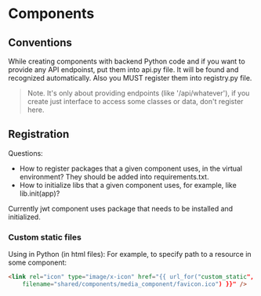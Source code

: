 # Components

## Conventions
While creating components with backend Python code and if you want to provide any API 
endpoinst, put them into api.py file. It will be found and recognized automatically. Also you MUST register them into 
registry.py file. 
> Note. It's only about providing endpoints (like '/api/whatever'), if you create just interface to access some classes or data, don't register here.

## Registration
Questions:
- How to register packages that a given component uses, in the virtual environment? They should be added into requirements.txt.
- How to initialize libs that a given component uses, for example, like lib.init(app)?

Currently jwt component uses package that needs to be installed and initialized.

### Custom static files
Using in Python (in html files): 
For example, to specify path to a resource in some component:

```html
<link rel="icon" type="image/x-icon" href="{{ url_for("custom_static", 
    filename="shared/components/media_component/favicon.ico") }}" />
```

